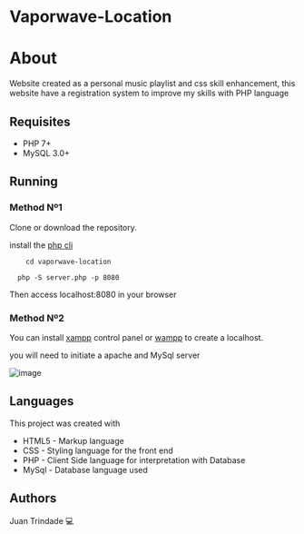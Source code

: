 # Vaporwave-Location


# About
Website created as a personal music playlist and css skill enhancement, this website have a registration system to improve my skills with PHP language

## Requisites

- PHP 7+
- MySQL 3.0+

## Running

### Method Nº1
Clone or download the repository.

install the [php cli](https://www.php.net/manual/en/install)

``` npm
    cd vaporwave-location
```
```
  php -S server.php -p 8080
```

Then access localhost:8080 in your browser

### Method Nº2
You can install [xampp](https://www.apachefriends.org/pt_br/index.html) control panel or [wampp](https://www.wampserver.com/en/) to create a localhost.

you will need to initiate a apache and MySql server

![image](https://user-images.githubusercontent.com/50644857/180243751-d52b61ea-9d66-4d22-a43e-2fb560411619.png)


## Languages
This project was created with 
- HTML5 - Markup language
- CSS - Styling language for the front end
- PHP - Client Side language for interpretation with Database
- MySql - Database language used




## Authors
Juan Trindade :computer:

